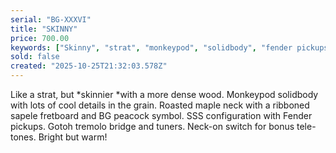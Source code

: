 ```yaml
---
serial: "BG-XXXVI"
title: "SKINNY"
price: 700.00
keywords: ["Skinny", "strat", "monkeypod", "solidbody", "fender pickups"]
sold: false
created: "2025-10-25T21:32:03.578Z"
---
```


Like a strat, but *skinnier *with a more dense wood. Monkeypod solidbody with lots of cool details in the grain. Roasted maple neck with a ribboned sapele fretboard and BG peacock symbol. SSS configuration with Fender pickups. Gotoh tremolo bridge and tuners. Neck-on switch for bonus tele-tones. Bright but warm!